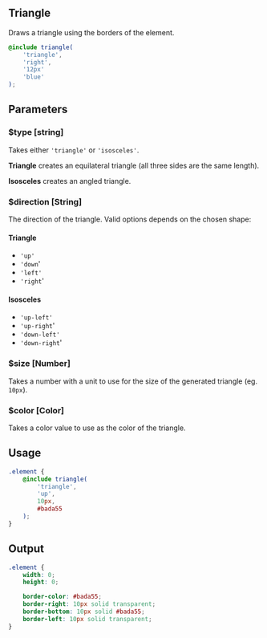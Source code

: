 ## Triangle

Draws a triangle using the borders of the element.

```scss
@include triangle(
    'triangle',
    'right',
    '12px'
    'blue'
);
```

## Parameters

### $type [string]

Takes either `'triangle'` or `'isosceles'`.

**Triangle** creates an equilateral triangle (all three sides are the same length).

**Isosceles** creates an angled triangle.

### $direction [String]

The direction of the triangle. Valid options depends on the chosen shape:

#### Triangle

- `'up'`
- `'down`'
- `'left'`
- `'right`'

#### Isosceles

- `'up-left'`
- `'up-right`'
- `'down-left'`
- `'down-right`'

### $size [Number]

Takes a number with a unit to use for the size of the generated triangle (eg. `10px`).

### $color [Color]

Takes a color value to use as the color of the triangle.

## Usage

```scss
.element {
    @include triangle(
        'triangle',
        'up',
        10px,
        #bada55
    );
}
```

## Output

```scss
.element {
    width: 0;
    height: 0;

    border-color: #bada55;
    border-right: 10px solid transparent;
    border-bottom: 10px solid #bada55;
    border-left: 10px solid transparent;
}

```
